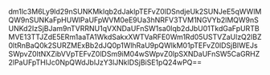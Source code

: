 dm1lc3M6Ly9ld29nSUNKMklqb2dJaklpTEFvZ0lDSndjeUk2SUNJeE5qWWlMQW9nSUNKaFpHUWlPaUFpWVM0eE9Ua3hNRFV3TVM1NGVYb2lMQW9nSUNKd2IzSjBJam9nTVRRNU1qVXNDaUFnSW1sa0lqb2dJbU01TkdGaFpURTBMVE13TTJZdE5ERm1aaTA1WkdSakxXWTVaRFE0Wm1Rd05USTVZaUlzQ2lBZ0ltRnBaQ0k2SURZMExBb2dJQ0p1WlhRaU9pQWlkM01pTEFvZ0lDSjBlWEJsSWpvZ0ltNXZibVVpTEFvZ0lDSm9iM04wSWpvZ0lpSXNDaUFnSW5CaGRHZ2lPaUFpTHlJc0NpQWdJblJzY3lJNklDSjBiSE1pQ24wPQ==
